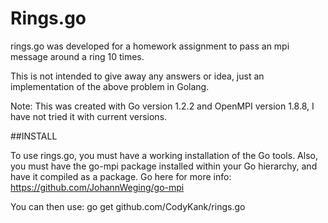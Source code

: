 # Rings.go

rings.go was developed for a homework assignment to pass an mpi message around a ring 10 times.

This is not intended to give away any answers or idea, just an implementation of the above problem in Golang.

Note: This was created with Go version 1.2.2 and OpenMPI version 1.8.8, I have not tried it with current versions.

##INSTALL

To use rings.go, you must have a working installation of the Go tools. 
Also, you must have the go-mpi package installed within your
Go hierarchy, and have it compiled as a package. Go here for more info:
https://github.com/JohannWeging/go-mpi

You can then use:
	go get github.com/CodyKank/rings.go
